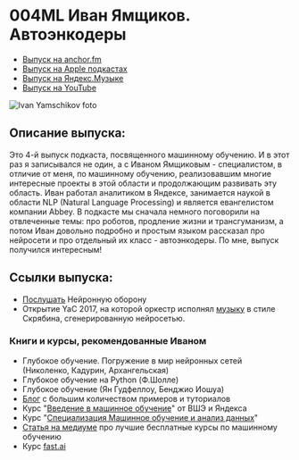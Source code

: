 
   
# 004ML Иван Ямщиков. Автоэнкодеры

- [Выпуск на anchor.fm](https://anchor.fm/kmsrus/episodes/004-ML-egjfe4)
- [Выпуск на Apple подкастах](https://podcasts.apple.com/ru/podcast/machine-learning-podcast/id1495052772?l=en&i=1000484279552)
- [Выпуск на Яндекс.Музыке](https://music.yandex.ru/album/9781458/track/68636906)
- [Выпуск на YouTube](https://youtu.be/nLQ_useJaKw)

![Ivan Yamschikov foto](/Ivan.png)

## Описание выпуска:

Это 4-й выпуск подкаста, посвященного машинному обучению. И в этот раз я записывался не один, а с Иваном Ямщиковым - специалистом, в отличие от меня, по машинному обучению, реализовавшим многие интересные проекты в этой области и продолжающим развивать эту область. Иван работал аналитиком в Яндексе, занимается наукой в области NLP (Natural Language Processing) и является евангелистом компании Abbey. В подкасте мы сначала немного поговорили на отвлеченные темы: про роботов, продление жизни и трансгуманизм, а потом Иван довольно подробно и простым языком рассказал про нейросети и про отдельный их класс - автоэнкодеры. По мне, выпуск получился интересным!

## Ссылки выпуска:

- [Послушать](https://music.yandex.ru/artist/4445922) Нейронную оборону 
- Открытие YaC 2017, на которой оркестр исполнял [музыку](https://youtu.be/5bfI3bhiRa4) в стиле Скрябина, сгенерированную нейросетью. 

### Книги и курсы, рекомендованные Иваном 

- Глубокое обучение. Погружение в мир нейронных сетей (Николенко, Кадурин, Архангельская) 
- Глубокое обучение на Python (Ф.Шолле) 
- Глубокое обучение (Ян Гудфеллоу, Бенджио Иошуа) 
- [Блог](https://towardsdatascience.com) с большим количеством примеров и туториалов 
- Курс "[Введение в машинное обучение](https://ru.coursera.org/learn/vvedenie-mashinnoe-obuchenie)" от ВШЭ и Яндекса 
- Курс "[Специализация Машинное обучение и анализ данных](https://ru.coursera.org/specializations/machine-learning-data-analysis)"  
- [Статья на медиуме](https://medium.com/nuances-of-programming/%D1%82%D0%BE%D0%BF-10-%D0%BA%D1%83%D1%80%D1%81%D0%BE%D0%B2-%D0%BF%D0%BE-%D0%BC%D0%B0%D1%88%D0%B8%D0%BD%D0%BD%D0%BE%D0%BC%D1%83-%D0%B8-%D0%B3%D0%BB%D1%83%D0%B1%D0%BE%D0%BA%D0%BE%D0%BC%D1%83-%D0%BE%D0%B1%D1%83%D1%87%D0%B5%D0%BD%D0%B8%D1%8E-%D0%B2-2020-1e1d870a24b7) про лучшие бесплатные курсы по машинному обучению 
- Курс [fast.ai](https://www.fast.ai/)
